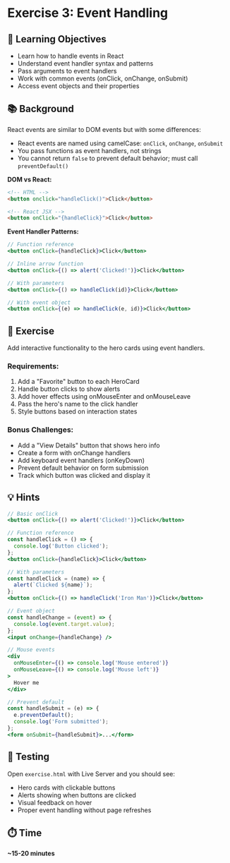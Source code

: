 # Exercise 3: Event Handling

## 📝 Learning Objectives

- Learn how to handle events in React
- Understand event handler syntax and patterns
- Pass arguments to event handlers
- Work with common events (onClick, onChange, onSubmit)
- Access event objects and their properties

## 📚 Background

React events are similar to DOM events but with some differences:

- React events are named using camelCase: `onClick`, `onChange`, `onSubmit`
- You pass functions as event handlers, not strings
- You cannot return `false` to prevent default behavior; must call `preventDefault()`

**DOM vs React:**

```html
<!-- HTML -->
<button onclick="handleClick()">Click</button>

<!-- React JSX -->
<button onClick="{handleClick}">Click</button>
```

**Event Handler Patterns:**

```jsx
// Function reference
<button onClick={handleClick}>Click</button>

// Inline arrow function
<button onClick={() => alert('Clicked!')}>Click</button>

// With parameters
<button onClick={() => handleClick(id)}>Click</button>

// With event object
<button onClick={(e) => handleClick(e, id)}>Click</button>
```

## 🎯 Exercise

Add interactive functionality to the hero cards using event handlers.

### Requirements:

1. Add a "Favorite" button to each HeroCard
2. Handle button clicks to show alerts
3. Add hover effects using onMouseEnter and onMouseLeave
4. Pass the hero's name to the click handler
5. Style buttons based on interaction states

### Bonus Challenges:

- Add a "View Details" button that shows hero info
- Create a form with onChange handlers
- Add keyboard event handlers (onKeyDown)
- Prevent default behavior on form submission
- Track which button was clicked and display it

## 💡 Hints

```jsx
// Basic onClick
<button onClick={() => alert('Clicked!')}>Click</button>

// Function reference
const handleClick = () => {
  console.log('Button clicked');
};
<button onClick={handleClick}>Click</button>

// With parameters
const handleClick = (name) => {
  alert(`Clicked ${name}`);
};
<button onClick={() => handleClick('Iron Man')}>Click</button>

// Event object
const handleChange = (event) => {
  console.log(event.target.value);
};
<input onChange={handleChange} />

// Mouse events
<div
  onMouseEnter={() => console.log('Mouse entered')}
  onMouseLeave={() => console.log('Mouse left')}
>
  Hover me
</div>

// Prevent default
const handleSubmit = (e) => {
  e.preventDefault();
  console.log('Form submitted');
};
<form onSubmit={handleSubmit}>...</form>
```

## 🧪 Testing

Open `exercise.html` with Live Server and you should see:

- Hero cards with clickable buttons
- Alerts showing when buttons are clicked
- Visual feedback on hover
- Proper event handling without page refreshes

## ⏱️ Time

**~15-20 minutes**
